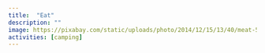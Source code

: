 ```yaml
---
title:  "Eat"
description: ""
image: https://pixabay.com/static/uploads/photo/2014/12/15/13/40/meat-569073_960_720.jpg
activities: [camping]
---
```

